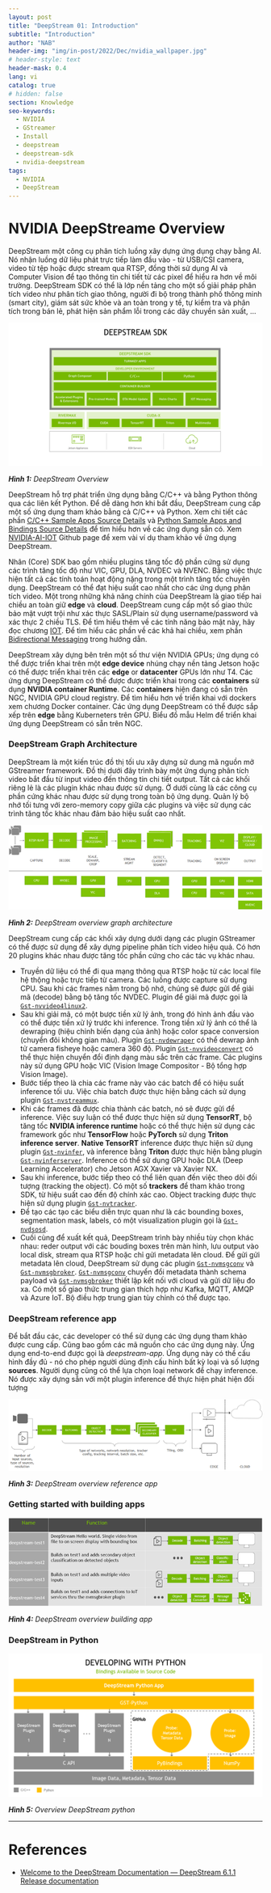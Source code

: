 ```yaml
---
layout: post
title: "DeepStream 01: Introduction"
subtitle: "Introduction"
author: "NAB"
header-img: "img/in-post/2022/Dec/nvidia_wallpaper.jpg"
# header-style: text
header-mask: 0.4
lang: vi
catalog: true
# hidden: false
section: Knowledge
seo-keywords:
  - NVIDIA
  - GStreamer
  - Install
  - deepstream
  - deepstream-sdk
  - nvidia-deepstream
tags:
  - NVIDIA
  - DeepStream
---
```


# NVIDIA DeepStreame Overview

DeepStream một công cụ phân tích luồng xây dựng ứng dụng chạy bằng AI. Nó nhận luồng dữ liệu phát trực tiếp làm đầu vào - từ USB/CSI camera, video từ tệp hoặc được stream qua RTSP, đồng thời sử dụng AI và Computer Vision để tạo thông tin chi tiết từ các pixel để hiểu ra hơn về môi trường. DeepStream SDK có thể là lớp nền tảng cho một số giải pháp phân tích video như phân tích giao thông, người đi bộ trong thành phố thông minh (smart city), giám sát sức khỏe và an toàn trong y tế, tự kiểm tra và phân tích trong bán lẻ, phát hiện sản phẩm lỗi trong các dây chuyền sản xuất, ...

![DeepStream Overview](/img/in-post/2022/Dec/Knowledge/deepstream/DeepStream_Overview.png "DeepStream Overview")

_**Hình 1:** DeepStream Overview_

DeepStream hỗ trợ phát triển ứng dụng bằng C/C++ và bằng Python thông qua các liên kết Python. Để dễ dàng hơn khi bắt đầu, DeepStream cung cấp một số ứng dụng tham khảo bằng cả C/C++ và Python. Xem chi tiết các phần [C/C++ Sample Apps Source Details](https://docs.nvidia.com/metropolis/deepstream/dev-guide/text/DS_C_Sample_Apps.html) và [Python Sample Apps and Bindings Source Details](https://docs.nvidia.com/metropolis/deepstream/dev-guide/text/DS_Python_Sample_Apps.html) để tìm hiểu hơn về các ứng dụng sẵn có. Xem [NVIDIA-AI-IOT](https://github.com/NVIDIA-AI-IOT/deepstream_reference_apps) Github page để xem vài ví dụ tham khảo về ứng dụng DeepStream.

Nhân (Core) SDK bao gồm nhiều plugins tăng tốc độ phần cứng sử dụng các trình tăng tốc độ như VIC, GPU, DLA, NVDEC và NVENC. Bằng việc thực hiện tất cả các tính toán hoạt động nặng trong một trình tăng tốc chuyên dụng. DeepStream có thể đạt hiệu suất cao nhất cho các ứng dụng phân tích video. Một trong những khả năng chính của DeepStream là giao tiếp hai chiều an toàn giữ **edge** và **cloud**. DeepStream cung cấp một số giao thức bảo mật vượt trội như xác thực SASL/Plain sử dụng username/password và xác thực 2 chiều TLS. Để tìm hiểu thêm về các tính năng bảo mật này, hãy đọc chương [IOT](https://docs.nvidia.com/metropolis/deepstream/dev-guide/text/DS_IoT.html). Để tìm hiểu các phần về các khả hai chiều, xem phần [Bidirectional Messaging](https://docs.nvidia.com/metropolis/deepstream/dev-guide/text/DS_IoT.html#bi-directional-label) trong hướng dẫn.

DeepStream xây dựng bên trên một số thư viện NVIDIA GPUs; ứng dụng có thể được triển khai trên một **edge device** nhúng chạy nền tảng Jetson hoặc có thể được triển khai trên các **edge** or **datacenter** GPUs lớn như T4. Các ứng dụng DeepStream có thể được được triển khai trong các **containers** sử dụng **NVIDIA container Runtime**. Các **containers** hiện đang có sẵn trên NGC, NVIDIA GPU cloud registry. Để tìm hiểu hơn về triển khai với dockers xem chương Docker container. Các ứng dụng DeepStream có thể được sắp xếp trên **edge** bằng Kuberneters trên GPU. Biểu đồ mẫu Helm để triển khai ứng dụng DeepStream có sẵn trên NGC.

### DeepStream Graph Architecture

DeepStream là một kiến trúc đồ thị tối ưu xây dựng sử dung mã nguồn mở GStreamer framework. Đồ thị dưới đây trình bày một ứng dụng phân tích video bắt đầu từ input video đến thông tin chi tiết output. Tất cả các khối riêng lẻ là các plugin khác nhau được sử dụng. Ở dưới cùng là các công cụ phần cứng khác nhau được sử dụng trong toàn bộ ứng dụng. Quản lý bộ nhớ tối tưng với zero-memory copy giữa các plugins và việc sử dụng các trình tăng tốc khác nhau đảm bảo hiệu suất cao nhất.

![DeepStream overview graph architecture](/img/in-post/2022/Dec/Knowledge/deepstream/DS_overview_graph_architecture.png "DeepStream overview graph architecture")

_**Hình 2:** DeepStream overview graph architecture_

DeepStream cung cấp các khối xây dựng dưới dạng các plugin GStreamer có thể được sử dụng để xây dựng pipeline phân tích video hiệu quả. Có hơn 20 plugins khác nhau được tăng tốc phần cứng cho các tác vụ khác nhau.

* Truyền dữ liệu có thể đi qua mạng thông qua RTSP hoặc từ các local file hệ thộng hoặc trực tiếp từ camera. Các luồng được capture sử dụng CPU. Sau khi các frames nằm  trong bộ nhớ, chúng sẽ được gửi để giải mã (decode) bằng bộ tăng tốc NVDEC. Plugin để giải mã được gọi là [`Gst-nvvideo4linux2`](https://docs.nvidia.com/metropolis/deepstream/dev-guide/text/DS_plugin_gst-nvvideo4linux2.html).
* Sau khi giải mã, có một bược tiền xử lý ảnh, trong đó hình ảnh đầu vào có thể được tiền xử lý trước khi inference. Trong tiền xử lý ảnh có thể là dewraping (hiệu chỉnh biến dạng của ảnh) hoặc color space conversion (chuyển đôi không gian màu). Plugin [`Gst-nvdewraper`](https://docs.nvidia.com/metropolis/deepstream/dev-guide/text/DS_plugin_gst-nvdewarper.html) có thể dewrap ảnh tử camera fisheye hoặc camera 360 độ. Plugin [`Gst-nvvideoconvert`](https://docs.nvidia.com/metropolis/deepstream/dev-guide/text/DS_plugin_gst-nvvideoconvert.html) có thể thực hiện chuyển đổi định dạng màu sắc trên các frame. Các plugins này sử dụng GPU hoặc VIC (Vision Image Compositor - Bộ tổng hợp Vision Image).
* Bước tiếp theo là chia các frame này vào các batch để có hiệu suất inference tối ưu. Việc chia batch được thực hiện bằng cách sử dụng plugin [`Gst-nvstreammux`](https://docs.nvidia.com/metropolis/deepstream/dev-guide/text/DS_plugin_gst-nvstreammux.html).
* Khi các frames đã được chia thành các batch, nó sẽ được gửi để inference. Việc suy luận có thể được thực hiện sử dụng **TensorRT**, bộ tăng tốc **NVIDIA inference runtime**  hoặc có thể thực hiện sử dụng các framework gốc như **TensorFlow** hoặc **PyTorch** sử dụng **Triton inference server**. **Native TensorRT** inference được thực hiện sử dụng plugin [`Gst-nvinfer`](https://docs.nvidia.com/metropolis/deepstream/dev-guide/text/DS_plugin_gst-nvinfer.html), và inference bằng **Triton** được thực hiện bằng plugin [`Gst-nvinferserver`](https://docs.nvidia.com/metropolis/deepstream/dev-guide/text/DS_plugin_gst-nvinferserver.html).  Inference có thể sử dụng GPU hoặc DLA (Deep Learning Accelerator) cho Jetson AGX Xavier và Xavier NX.
* Sau khi inference, bước tiếp theo có thể liên quan đến việc theo dõi đối tượng (tracking the object). Có một số **trackers** để tham khảo trong SDK, từ hiệu suất cao đến độ chính xác cao. Object tracking được thực hiện sử dụng plugin [`Gst-nvtracker`](https://docs.nvidia.com/metropolis/deepstream/dev-guide/text/DS_plugin_gst-nvtracker.html).
* Để tạo các tạo các biểu diễn trực quan như là các bounding boxes, segmentation mask, labels, có một visualization plugin gọi là [`Gst-nvdsosd`](https://docs.nvidia.com/metropolis/deepstream/dev-guide/text/DS_plugin_gst-nvdsosd.html).
* Cuối cùng để xuất kết quả, DeepStream trình bày nhiều tùy chọn khác nhau: reder output với các bouding boxes trên màn hình, lưu output vào local disk, stream qua RTSP hoặc chỉ gửi metadata lên cloud. Để  gửi gửi metadata lên cloud, DeepStream sử dụng các plugin [`Gst-nvmsgconv`](https://docs.nvidia.com/metropolis/deepstream/dev-guide/text/DS_plugin_gst-nvmsgconv.html) và [`Gst-nvmsgbroker`](https://docs.nvidia.com/metropolis/deepstream/dev-guide/text/DS_plugin_gst-nvmsgbroker.html). [`Gst-nvmsgconv`](https://docs.nvidia.com/metropolis/deepstream/dev-guide/text/DS_plugin_gst-nvmsgconv.html) chuyển đổi metadata thành schema payload và [`Gst-nvmsgbroker`](https://docs.nvidia.com/metropolis/deepstream/dev-guide/text/DS_plugin_gst-nvmsgbroker.html) thiết lập kết nối với cloud và gửi dữ liệu đo xa. Có một số giao thức trung gian thích hợp như Kafka, MQTT, AMQP và Azure IoT. Bộ điều hợp trung gian tùy chỉnh có thể được tạo.

### DeepStream reference app

Để bắt đầu các, các developer có thể sử dụng các ứng dụng tham khảo được cung cấp. Cũng bao gồm các mã nguồn cho các ứng dụng này. Ứng dụng end-to-end được gọi là *deepstream-app*. Ứng dụng này có thể cấu hình đầy đủ - nó cho phép người dùng định cấu hình bất kỳ loại và số lượng **sources**. Người dụng cũng có thể lựa chọn loại network để chạy inference. Nó được xây dựng sẵn với một plugin inference để thực hiện phát hiện đối tượng 

![DeepStream overview reference app](/img/in-post/2022/Dec/Knowledge/deepstream/DS_overview_reference_app.png "DeepStream overview reference app")

_**Hình 3:** DeepStream overview reference app_



### Getting started with building apps

![DeepStream overview building app](/img/in-post/2022/Dec/Knowledge/deepstream/DS_overview_building_apps.png "DeepStream overview building app")

_**Hình 4:** DeepStream overview building app_



### DeepStream in Python

![Overview DeepStream python](/img/in-post/2022/Dec/Knowledge/deepstream/DS_Overview_deepstream_python.png "Overview DeepStream python")

_**Hình 5:** Overview DeepStream python_



----

# References

* [Welcome to the DeepStream Documentation — DeepStream 6.1.1 Release documentation](https://docs.nvidia.com/metropolis/deepstream/dev-guide/text/DS_Overview.html#nvidia-deepstream-overview)
